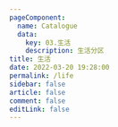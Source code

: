 ```yaml
---
pageComponent: 
  name: Catalogue
  data: 
    key: 03.生活
    description: 生活分区
title: 生活
date: 2022-03-20 19:28:00
permalink: /life
sidebar: false
article: false
comment: false
editLink: false
---
```

